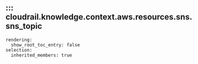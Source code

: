## ::: cloudrail.knowledge.context.aws.resources.sns.sns_topic
    rendering:
      show_root_toc_entry: false
    selection:
      inherited_members: true

